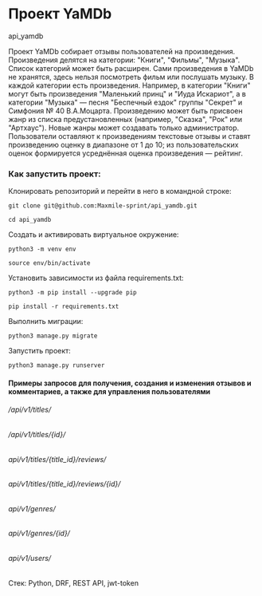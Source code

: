 # Проект YaMDb

api_yamdb

Проект YaMDb собирает отзывы пользователей на произведения. Произведения делятся на категории: "Книги", "Фильмы", "Музыка". Список категорий может быть расширен.
Сами произведения в YaMDb не хранятся, здесь нельзя посмотреть фильм или послушать музыку.
В каждой категории есть произведения. Например, в категории "Книги" могут быть произведения "Маленький принц" и "Иуда Искариот", а в категории "Музыка" — песня "Беспечный ездок" группы "Секрет" и Симфония № 40 В.А.Моцарта. Произведению может быть присвоен жанр из списка предустановленных (например, "Сказка", "Рок" или "Артхаус"). Новые жанры может создавать только администратор.
Пользователи оставляют к произведениям текстовые отзывы и ставят произведению оценку в диапазоне от 1 до 10; из пользовательских оценок формируется усреднённая оценка произведения — рейтинг.

### Как запустить проект:

Клонировать репозиторий и перейти в него в командной строке:

```
git clone git@github.com:Maxmile-sprint/api_yamdb.git
```

```
cd api_yamdb
```

Cоздать и активировать виртуальное окружение:

```
python3 -m venv env
```

```
source env/bin/activate
```

Установить зависимости из файла requirements.txt:

```
python3 -m pip install --upgrade pip
```

```
pip install -r requirements.txt
```

Выполнить миграции:

```
python3 manage.py migrate
```

Запустить проект:

```
python3 manage.py runserver
```
#### Примеры запросов для получения, создания и изменения отзывов и комментариев, а также для управления пользователями

###### */api/v1/titles/*
###### */api/v1/titles/{id}/*
###### *api/v1/titles/{title_id}/reviews/*
###### *api/v1/titles/{title_id}/reviews/{id}/*
###### *api/v1/genres/*
###### *api/v1/genres/{id}/*
###### *api/v1/users/*

Стек: Python, DRF, REST API, jwt-token
